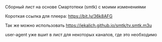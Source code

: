 Сборный лист на основе Смартотеки (smtk) с моими изменениями

Короткая ссылка для плеера: https://bit.ly/36k8AFG

Так же можно использовать https://jekalich.github.io/smtk/tv.smtk.m3u

user-agent уже вшит в лист для некоторых каналов, где это необходимо
